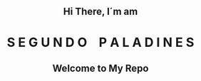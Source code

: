 <div  style="text-align: center;">
    <h2 class="titulo1">Hi There, I´m am</h2>
    <h1>
        <span>S</span>
        <span>E</span>
        <span>G</span>
        <span>U</span>
        <span>N</span>
        <span>D</span>
        <span>O</span>
        <span>&nbsp;&nbsp;</span>
        <span>P</span>
        <span>A</span>
        <span>L</span>
        <span>A</span>
        <span>D</span>
        <span>I</span>
        <span>N</span>
        <span>E</span>
        <span>S</span>
    </h1>
    <h2 class="titulo2">Welcome to My Repo</h2>
</div>
